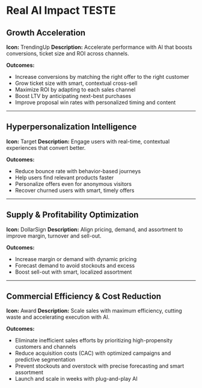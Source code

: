 # Real AI Impact TESTE

## Growth Acceleration
**Icon:** TrendingUp
**Description:** Accelerate performance with AI that boosts conversions, ticket size and ROI across channels.

**Outcomes:**
- Increase conversions by matching the right offer to the right customer
- Grow ticket size with smart, contextual cross-sell
- Maximize ROI by adapting to each sales channel
- Boost LTV by anticipating next-best purchases
- Improve proposal win rates with personalized timing and content

---

## Hyperpersonalization Intelligence
**Icon:** Target
**Description:** Engage users with real-time, contextual experiences that convert better.

**Outcomes:**
- Reduce bounce rate with behavior-based journeys
- Help users find relevant products faster
- Personalize offers even for anonymous visitors
- Recover churned users with smart, timely offers

---

## Supply & Profitability Optimization
**Icon:** DollarSign
**Description:** Align pricing, demand, and assortment to improve margin, turnover and sell-out.

**Outcomes:**
- Increase margin or demand with dynamic pricing
- Forecast demand to avoid stockouts and excess
- Boost sell-out with smart, localized assortment

---

## Commercial Efficiency & Cost Reduction
**Icon:** Award
**Description:** Scale sales with maximum efficiency, cutting waste and accelerating execution with AI.

**Outcomes:**
- Eliminate inefficient sales efforts by prioritizing high-propensity customers and channels
- Reduce acquisition costs (CAC) with optimized campaigns and predictive segmentation
- Prevent stockouts and overstock with precise forecasting and smart assortment
- Launch and scale in weeks with plug-and-play AI
